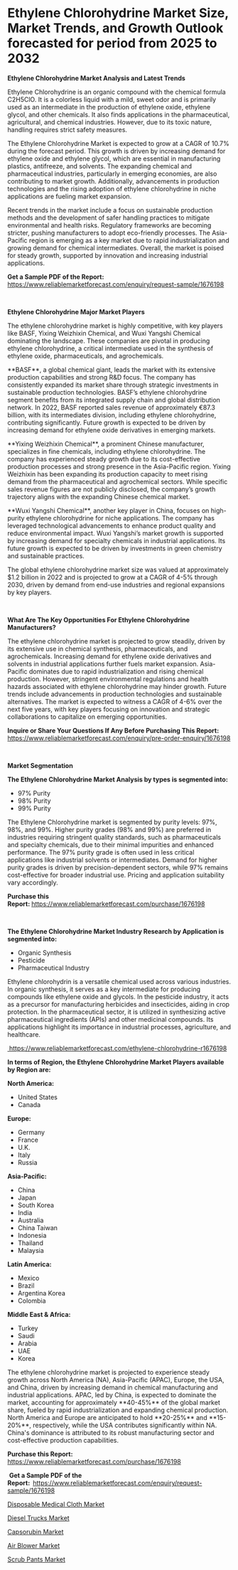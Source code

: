 <p><h1>Ethylene Chlorohydrine Market Size, Market Trends, and Growth Outlook forecasted for period from 2025 to 2032</h1></p><p><strong>Ethylene Chlorohydrine Market Analysis and Latest Trends</strong></p>
<p><p>Ethylene Chlorohydrine is an organic compound with the chemical formula C2H5ClO. It is a colorless liquid with a mild, sweet odor and is primarily used as an intermediate in the production of ethylene oxide, ethylene glycol, and other chemicals. It also finds applications in the pharmaceutical, agricultural, and chemical industries. However, due to its toxic nature, handling requires strict safety measures.</p><p>The Ethylene Chlorohydrine Market is expected to grow at a CAGR of 10.7% during the forecast period. This growth is driven by increasing demand for ethylene oxide and ethylene glycol, which are essential in manufacturing plastics, antifreeze, and solvents. The expanding chemical and pharmaceutical industries, particularly in emerging economies, are also contributing to market growth. Additionally, advancements in production technologies and the rising adoption of ethylene chlorohydrine in niche applications are fueling market expansion.</p><p>Recent trends in the market include a focus on sustainable production methods and the development of safer handling practices to mitigate environmental and health risks. Regulatory frameworks are becoming stricter, pushing manufacturers to adopt eco-friendly processes. The Asia-Pacific region is emerging as a key market due to rapid industrialization and growing demand for chemical intermediates. Overall, the market is poised for steady growth, supported by innovation and increasing industrial applications.</p></p>
<p><strong>Get a Sample PDF of the Report:&nbsp;</strong> <a href="https://www.reliablemarketforecast.com/enquiry/request-sample/1676198?utm_campaign=2247&utm_medium=2&utm_source=Github&utm_content=ia&utm_term=29012025&utm_id=ethylene-chlorohydrine">https://www.reliablemarketforecast.com/enquiry/request-sample/1676198</a></p>
<p>&nbsp;</p>
<p><strong>Ethylene Chlorohydrine Major Market Players</strong></p>
<p><p>The ethylene chlorohydrine market is highly competitive, with key players like BASF, Yixing Weizhixin Chemical, and Wuxi Yangshi Chemical dominating the landscape. These companies are pivotal in producing ethylene chlorohydrine, a critical intermediate used in the synthesis of ethylene oxide, pharmaceuticals, and agrochemicals.</p><p>**BASF**, a global chemical giant, leads the market with its extensive production capabilities and strong R&D focus. The company has consistently expanded its market share through strategic investments in sustainable production technologies. BASF’s ethylene chlorohydrine segment benefits from its integrated supply chain and global distribution network. In 2022, BASF reported sales revenue of approximately €87.3 billion, with its intermediates division, including ethylene chlorohydrine, contributing significantly. Future growth is expected to be driven by increasing demand for ethylene oxide derivatives in emerging markets.</p><p>**Yixing Weizhixin Chemical**, a prominent Chinese manufacturer, specializes in fine chemicals, including ethylene chlorohydrine. The company has experienced steady growth due to its cost-effective production processes and strong presence in the Asia-Pacific region. Yixing Weizhixin has been expanding its production capacity to meet rising demand from the pharmaceutical and agrochemical sectors. While specific sales revenue figures are not publicly disclosed, the company’s growth trajectory aligns with the expanding Chinese chemical market.</p><p>**Wuxi Yangshi Chemical**, another key player in China, focuses on high-purity ethylene chlorohydrine for niche applications. The company has leveraged technological advancements to enhance product quality and reduce environmental impact. Wuxi Yangshi’s market growth is supported by increasing demand for specialty chemicals in industrial applications. Its future growth is expected to be driven by investments in green chemistry and sustainable practices.</p><p>The global ethylene chlorohydrine market size was valued at approximately $1.2 billion in 2022 and is projected to grow at a CAGR of 4-5% through 2030, driven by demand from end-use industries and regional expansions by key players.</p></p>
<p>&nbsp;</p>
<p><strong>What Are The Key Opportunities For Ethylene Chlorohydrine Manufacturers?</strong></p>
<p><p>The ethylene chlorohydrine market is projected to grow steadily, driven by its extensive use in chemical synthesis, pharmaceuticals, and agrochemicals. Increasing demand for ethylene oxide derivatives and solvents in industrial applications further fuels market expansion. Asia-Pacific dominates due to rapid industrialization and rising chemical production. However, stringent environmental regulations and health hazards associated with ethylene chlorohydrine may hinder growth. Future trends include advancements in production technologies and sustainable alternatives. The market is expected to witness a CAGR of 4-6% over the next five years, with key players focusing on innovation and strategic collaborations to capitalize on emerging opportunities.</p></p>
<p><strong>Inquire or Share Your Questions If Any Before Purchasing This Report:</strong> <a href="https://www.reliablemarketforecast.com/enquiry/pre-order-enquiry/1676198?utm_campaign=2247&utm_medium=2&utm_source=Github&utm_content=ia&utm_term=29012025&utm_id=ethylene-chlorohydrine">https://www.reliablemarketforecast.com/enquiry/pre-order-enquiry/1676198</a></p>
<p>&nbsp;</p>
<p><strong>Market Segmentation</strong></p>
<p><strong>The Ethylene Chlorohydrine Market Analysis by types is segmented into:</strong></p>
<p><ul><li>97% Purity</li><li>98% Purity</li><li>99% Purity</li></ul></p>
<p><p>The Ethylene Chlorohydrine market is segmented by purity levels: 97%, 98%, and 99%. Higher purity grades (98% and 99%) are preferred in industries requiring stringent quality standards, such as pharmaceuticals and specialty chemicals, due to their minimal impurities and enhanced performance. The 97% purity grade is often used in less critical applications like industrial solvents or intermediates. Demand for higher purity grades is driven by precision-dependent sectors, while 97% remains cost-effective for broader industrial use. Pricing and application suitability vary accordingly.</p></p>
<p><strong>Purchase this Report:&nbsp;</strong><a href="https://www.reliablemarketforecast.com/purchase/1676198?utm_campaign=2247&utm_medium=2&utm_source=Github&utm_content=ia&utm_term=29012025&utm_id=ethylene-chlorohydrine">https://www.reliablemarketforecast.com/purchase/1676198</a></p>
<p>&nbsp;</p>
<p><strong>The Ethylene Chlorohydrine Market Industry Research by Application is segmented into:</strong></p>
<p><ul><li>Organic Synthesis</li><li>Pesticide</li><li>Pharmaceutical Industry</li></ul></p>
<p><p>Ethylene chlorohydrin is a versatile chemical used across various industries. In organic synthesis, it serves as a key intermediate for producing compounds like ethylene oxide and glycols. In the pesticide industry, it acts as a precursor for manufacturing herbicides and insecticides, aiding in crop protection. In the pharmaceutical sector, it is utilized in synthesizing active pharmaceutical ingredients (APIs) and other medicinal compounds. Its applications highlight its importance in industrial processes, agriculture, and healthcare.</p></p>
<p><a href="https://www.reliablemarketforecast.com/ethylene-chlorohydrine-r1676198?utm_campaign=2247&utm_medium=2&utm_source=Github&utm_content=ia&utm_term=29012025&utm_id=ethylene-chlorohydrine">&nbsp;https://www.reliablemarketforecast.com/ethylene-chlorohydrine-r1676198</a></p>
<p><strong>In terms of Region, the Ethylene Chlorohydrine Market Players available by Region are:</strong></p>
<p>
    <p> <strong> North America: </strong>
        <ul>
            <li>United States</li>
            <li>Canada</li>
        </ul>
        </p> 
    <p> <strong> Europe: </strong>
        <ul>
            <li>Germany</li>
            <li>France</li>
            <li>U.K.</li>
            <li>Italy</li>
            <li>Russia</li>
        </ul>
        </p> 
    <p> <strong> Asia-Pacific: </strong>
        <ul>
            <li>China</li>
            <li>Japan</li>
            <li>South Korea</li>
            <li>India</li>
            <li>Australia</li>
            <li>China Taiwan</li>
            <li>Indonesia</li>
            <li>Thailand</li>
            <li>Malaysia</li>
        </ul>
        </p> 
    <p> <strong> Latin America: </strong>
        <ul>
            <li>Mexico</li>
            <li>Brazil</li>
            <li>Argentina Korea</li>
            <li>Colombia</li>
        </ul>
        </p> 
    <p> <strong> Middle East & Africa: </strong>
        <ul>
            <li>Turkey</li>
            <li>Saudi</li>
            <li>Arabia</li>
            <li>UAE</li>
            <li>Korea</li>
        </ul>
    </p>
    </p>
<p><p>The ethylene chlorohydrine market is projected to experience steady growth across North America (NA), Asia-Pacific (APAC), Europe, the USA, and China, driven by increasing demand in chemical manufacturing and industrial applications. APAC, led by China, is expected to dominate the market, accounting for approximately **40-45%** of the global market share, fueled by rapid industrialization and expanding chemical production. North America and Europe are anticipated to hold **20-25%** and **15-20%**, respectively, while the USA contributes significantly within NA. China's dominance is attributed to its robust manufacturing sector and cost-effective production capabilities.</p></p>
<p><strong>Purchase this Report: </strong><a href="https://www.reliablemarketforecast.com/purchase/1676198?utm_campaign=2247&utm_medium=2&utm_source=Github&utm_content=ia&utm_term=29012025&utm_id=ethylene-chlorohydrine">https://www.reliablemarketforecast.com/purchase/1676198</a></p>
<p>&nbsp;<strong>Get a Sample PDF of the Report:&nbsp;&nbsp;</strong><a href="https://www.reliablemarketforecast.com/enquiry/request-sample/1676198?utm_campaign=2247&utm_medium=2&utm_source=Github&utm_content=ia&utm_term=29012025&utm_id=ethylene-chlorohydrine">https://www.reliablemarketforecast.com/enquiry/request-sample/1676198</a></p>
<p><strong></strong></p>
<p><p><a href="https://www.linkedin.com/pulse/global-disposable-medical-cloth-market-analysis-size-share-ecytf?utm_campaign=2247&utm_medium=2&utm_source=Github&utm_content=ia&utm_term=29012025&utm_id=ethylene-chlorohydrine">Disposable Medical Cloth Market</a></p><p><a href="https://www.linkedin.com/pulse/revenue-forecast-diesel-trucks-industry-111-cagr-from-tp1qc?utm_campaign=2247&utm_medium=2&utm_source=Github&utm_content=ia&utm_term=29012025&utm_id=ethylene-chlorohydrine">Diesel Trucks Market</a></p><p><a href="https://www.linkedin.com/pulse/understanding-surging-capsorubin-market-118-cagr-top-growth-rdyef?utm_campaign=2247&utm_medium=2&utm_source=Github&utm_content=ia&utm_term=29012025&utm_id=ethylene-chlorohydrine">Capsorubin Market</a></p><p><a href="https://www.linkedin.com/pulse/latest-trends-applications-growth-forecast-global-umj5c?utm_campaign=2247&utm_medium=2&utm_source=Github&utm_content=ia&utm_term=29012025&utm_id=ethylene-chlorohydrine">Air Blower Market</a></p><p><a href="https://www.linkedin.com/pulse/projected-growth-scrub-pants-market-from-2025-2032-85-cagr-revenue-rtz3f?utm_campaign=2247&utm_medium=2&utm_source=Github&utm_content=ia&utm_term=29012025&utm_id=ethylene-chlorohydrine">Scrub Pants Market</a></p></p>